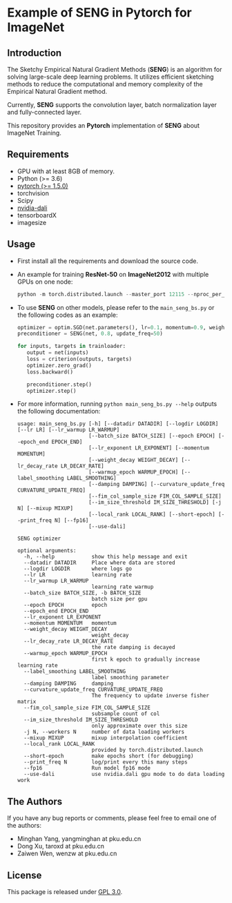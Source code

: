 # Example of SENG in Pytorch for ImageNet

## Introduction

The Sketchy Empirical Natural Gradient Methods (**SENG**) is an algorithm for solving large-scale deep learning problems. It utilizes efficient sketching methods to reduce the computational and memory complexity of the Empirical Natural Gradient method.

Currently, **SENG** supports the convolution layer, batch normalization layer and fully-connected layer. 

This repository provides an **Pytorch** implementation of **SENG** about ImageNet Training.

## Requirements
* GPU with at least 8GB of memory.
* Python (>= 3.6)
* [pytorch (>= 1.5.0)](http://pytorch.org/)
* torchvision
* Scipy
* [nvidia-dali](https://developer.nvidia.com/DALI)
* tensorboardX
* imagesize


## Usage

- First install all the requirements and download the source code. 

- An example for training **ResNet-50** on **ImageNet2012** with multiple GPUs on one node:
  ```python
  python -m torch.distributed.launch --master_port 12115 --nproc_per_node=4 main_seng_bs.py --fp16 --lr 0.145  --lr_exponent 6 --damping 0.17  --logdir /path/to/logdir --epoch_end 60  --batch_size 64  --curvature_update_freq 1000 --fim_col_sample_size 128 -j 8 --datadir /path/to/dataset/ImageNet2012/
  
  ```

- To use **SENG** on other models, please refer to the `main_seng_bs.py` or the following codes as an example:

  ```python
  optimizer = optim.SGD(net.parameters(), lr=0.1, momentum=0.9, weight_decay=4e-5)
  preconditioner = SENG(net, 0.8, update_freq=50)

  for inputs, targets in trainloader:
     output = net(inputs)
     loss = criterion(outputs, targets)
     optimizer.zero_grad()
     loss.backward()

     preconditioner.step()
     optimizer.step()
  ```

- For more information, running `python main_seng_bs.py --help` outputs the following documentation:

  ```
  usage: main_seng_bs.py [-h] [--datadir DATADIR] [--logdir LOGDIR] [--lr LR] [--lr_warmup LR_WARMUP]
                         [--batch_size BATCH_SIZE] [--epoch EPOCH] [--epoch_end EPOCH_END]
                         [--lr_exponent LR_EXPONENT] [--momentum MOMENTUM]
                         [--weight_decay WEIGHT_DECAY] [--lr_decay_rate LR_DECAY_RATE]
                         [--warmup_epoch WARMUP_EPOCH] [--label_smoothing LABEL_SMOOTHING]
                         [--damping DAMPING] [--curvature_update_freq CURVATURE_UPDATE_FREQ]
                         [--fim_col_sample_size FIM_COL_SAMPLE_SIZE]
                         [--im_size_threshold IM_SIZE_THRESHOLD] [-j N] [--mixup MIXUP]
                         [--local_rank LOCAL_RANK] [--short-epoch] [--print_freq N] [--fp16]
                         [--use-dali]
  
  SENG optimizer
  
  optional arguments:
    -h, --help            show this help message and exit
    --datadir DATADIR     Place where data are stored
    --logdir LOGDIR       where logs go
    --lr LR               learning rate
    --lr_warmup LR_WARMUP
                          learning rate warmup
    --batch_size BATCH_SIZE, -b BATCH_SIZE
                          batch size per gpu
    --epoch EPOCH         epoch
    --epoch_end EPOCH_END
    --lr_exponent LR_EXPONENT
    --momentum MOMENTUM   momentum
    --weight_decay WEIGHT_DECAY
                          weight_decay
    --lr_decay_rate LR_DECAY_RATE
                          the rate damping is decayed
    --warmup_epoch WARMUP_EPOCH
                          first k epoch to gradually increase learning rate
    --label_smoothing LABEL_SMOOTHING
                          label smoothing parameter
    --damping DAMPING     damping
    --curvature_update_freq CURVATURE_UPDATE_FREQ
                          The frequency to update inverse fisher matrix
    --fim_col_sample_size FIM_COL_SAMPLE_SIZE
                          subsample count of col
    --im_size_threshold IM_SIZE_THRESHOLD
                          only approximate over this size
    -j N, --workers N     number of data loading workers
    --mixup MIXUP         mixup interpolation coefficient
    --local_rank LOCAL_RANK
                          provided by torch.distributed.launch
    --short-epoch         make epochs short (for debugging)
    --print_freq N        log/print every this many steps
    --fp16                Run model fp16 mode
    --use-dali            use nvidia.dali gpu mode to do data loading work
  ```

## The Authors
If you have any bug reports or comments, please feel free to email one of the authors:

* Minghan Yang, yangminghan at pku.edu.cn
* Dong Xu, taroxd at pku.edu.cn
* Zaiwen Wen, wenzw at pku.edu.cn

## License

This package is released under [GPL 3.0](https://www.gnu.org/licenses/gpl-3.0.html).
